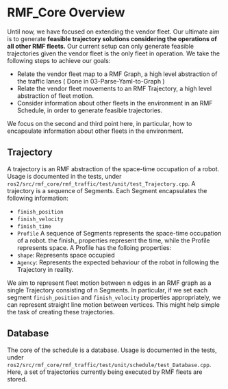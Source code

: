 # RMF_Core Overview
Until now, we have focused on extending the vendor fleet. Our ultimate aim is to generate **feasible trajectory solutions considering the operations of all other RMF fleets.** Our current setup can only generate feasible trajectories given the vendor fleet is the only fleet in operation. We take the following steps to achieve our goals:
* Relate the vendor fleet map to a RMF Graph, a high level abstraction of the traffic lanes ( Done in 03-Parse-Yaml-to-Graph )
* Relate the vendor fleet movements to an RMF Trajectory, a high level abstraction of fleet motion.
* Consider information about other fleets in the environment in an RMF Schedule, in order to generate feasible trajectories.

We focus on the second and third point here, in particular, how to encapsulate information about other fleets in the environment. 

## Trajectory
A trajectory is an RMF abstraction of the space-time occupation of a robot. Usage is documented in the tests, under `ros2/src/rmf_core/rmf_traffic/test/unit/test_Trajectory.cpp`. A trajectory is a sequence of Segments. Each Segment encapsulates the following information:
* `finish_position`
* `finish_velocity`
* `finish_time`
* `Profile`
A sequence of Segments represents the space-time occupation of a robot. the finish_ properties represent the time, while the Profile represents space. A Profile has the folloing properties:
* `shape`: Represents space occupied
* `Agency`: Represents the expected behaviour of the robot in following the Trajectory in reality.

We aim to represent fleet motion between n edges in an RMF graph as a single Trajectory consisting of n Segments. In particular, if we set each segment `finish_position` and `finish_velocity` properties appropriately, we can represent straight line motion between vertices. This might help simple the task of creating these trajectories.

## Database
The core of the schedule is a database. Usage is documented in the tests, under `ros2/src/rmf_core/rmf_traffic/test/unit/schedule/test_Database.cpp`. Here, a set of trajectories currently being executed by RMF fleets are stored.